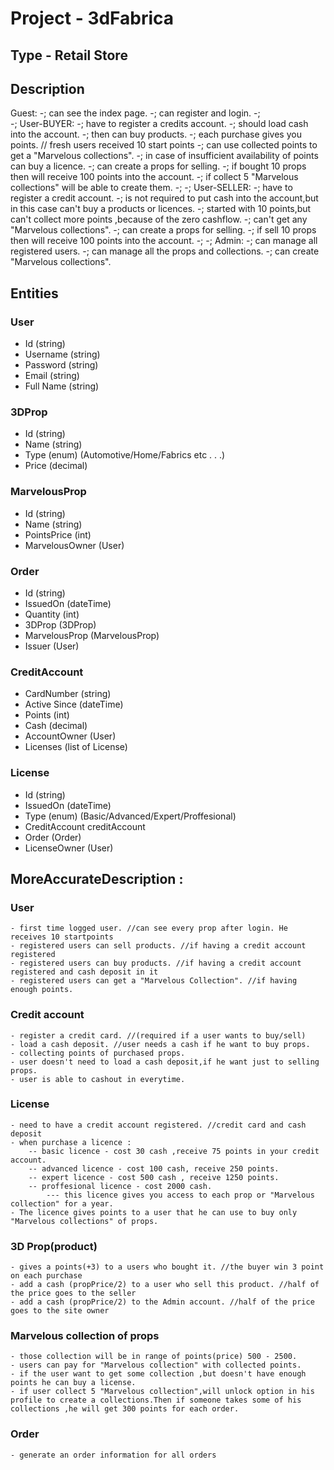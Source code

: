 ﻿# Project - 3dFabrica

## Type - Retail Store

## Description

Guest:
-; can see the index page.
-; can register and login.
-; 				
-; User-BUYER:
-; have to register a credits account.
-; should load cash into the account.
-; then can buy products.
-; each purchase gives you points. // fresh users received 10 start points
-; can use collected points to get a "Marvelous collections".
-; in case of insufficient availability of points can buy a licence.
-; can create a props for selling.
-; if bought 10 props then will receive 100 points into the account.
-; if collect 5 "Marvelous collections" will be able to create them.
-; 
-; User-SELLER:
-; have to register a credit account.
-; is not required to put cash into the account,but in this case can't buy a products or licences.
-; started with 10 points,but can't collect more points ,because of the zero cashflow.
-; can't get any "Marvelous collections".
-; can create a props for selling.
-; if sell 10 props then will receive 100 points into the account.
-; 
-; Admin:
-; can manage all registered users.
-; can manage all the props and collections.
-; can create "Marvelous collections".

## Entities

### User
  - Id (string)
  - Username (string)
  - Password (string)
  - Email (string)
  - Full Name (string)
  
### 3DProp
  - Id (string)
  - Name (string)
  - Type (enum) (Automotive/Home/Fabrics etc . . .)
  - Price (decimal)

### MarvelousProp
  - Id (string)
  - Name (string)
  - PointsPrice (int)
  - MarvelousOwner (User)
  
### Order
  - Id (string)
  - IssuedOn (dateTime)
  - Quantity (int)
  - 3DProp (3DProp)
  - MarvelousProp (MarvelousProp)
  - Issuer (User)

### CreditAccount
  - CardNumber (string)
  - Active Since (dateTime)
  - Points (int)
  - Cash (decimal)
  - AccountOwner (User)
  - Licenses (list of License)

### License
  - Id (string)
  - IssuedOn (dateTime)
  - Type (enum) (Basic/Advanced/Expert/Proffesional)
  - CreditAccount creditAccount
  - Order (Order)
  - LicenseOwner (User)
  
## MoreAccurateDescription :
### User
	- first time logged user. //can see every prop after login. He receives 10 startpoints
	- registered users can sell products. //if having a credit account registered
	- registered users can buy products. //if having a credit account registered and cash deposit in it
	- registered users can get a "Marvelous Collection". //if having enough points.

### Credit account
	- register a credit card. //(required if a user wants to buy/sell)
	- load а cash deposit. //user needs a cash if he want to buy props.
	- collecting points of purchased props.
	- user doesn't need to load a cash deposit,if he want just to selling props.
	- user is able to cashout in everytime.
	
### License
	- need to have a credit account registered. //credit card and cash deposit
	- when purchase a licence :
		-- basic licence - cost 30 cash ,receive 75 points in your credit account.
		-- advanced licence - cost 100 cash, receive 250 points.
		-- expert licence - cost 500 cash , receive 1250 points.
		-- proffesional licence - cost 2000 cash.
			--- this licence gives you access to each prop or "Marvelous collection" for a year.
	- The licence gives points to a user that he can use to buy only "Marvelous collections" of props.
	
### 3D Prop(product) 
	- gives a points(+3) to a users who bought it. //the buyer win 3 point on each purchase
	- add a cash (propPrice/2) to a user who sell this product. //half of the price goes to the seller
	- add a cash (propPrice/2) to the Admin account. //half of the price goes to the site owner
	
### Marvelous collection of props
	- those collection will be in range of points(price) 500 - 2500.
	- users can pay for "Marvelous collection" with collected points.
	- if the user want to get some collection ,but doesn't have enough points he can buy a license.
	- if user collect 5 "Marvelous collection",will unlock option in his profile to create a collections.Then if someone takes some of his collections ,he will get 300 points for each order.

### Order
	- generate an order information for all orders